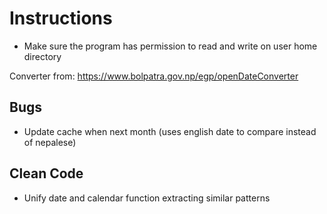 # Instructions

- Make sure the program has permission to read and write on user home directory

Converter from: https://www.bolpatra.gov.np/egp/openDateConverter

## Bugs
- Update cache when next month (uses english date to compare instead of nepalese)

## Clean Code
- Unify date and calendar function extracting similar patterns
